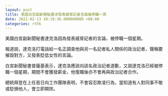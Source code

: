 ```yaml
---
layout: post
title: 美國白宮副新聞秘書涉發表威脅記者言論被停職一周
date: 2021-02-13 10:19:36.000000000 +08:00
categories: rthk
---
```


美國白宮副新聞秘書達克洛因為發表威脅記者的言論，被停職一個星期。

報道說，達克洛打電話給一名正調查他與另一名記者私人關係的政治記者，聲稱要摧毀對方，又發表貶低女性的言論。

白宮新聞秘書普薩基表示，達克洛應該向該名政治記者道歉，又說達克洛已經被停職一個星期，期間不會獲發薪金，他復職後亦不會再與政治記者合作。

總統拜登在上任首日向工作團隊表明，不會容忍欺凌行為，當知道有人對同事不敬或貶損他人，會立即開除。
